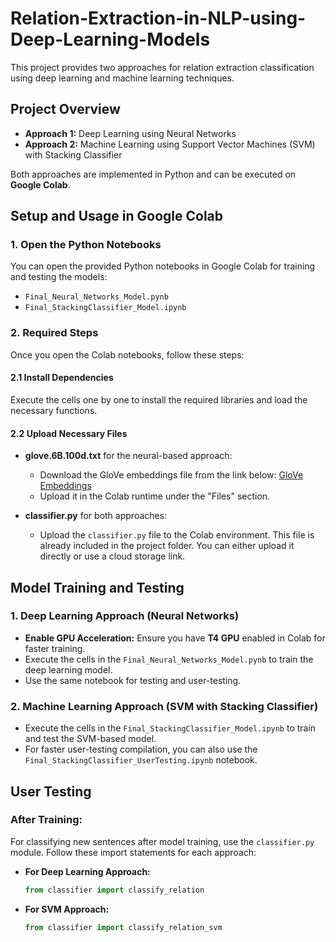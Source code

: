 # Relation-Extraction-in-NLP-using-Deep-Learning-Models



This project provides two approaches for relation extraction classification using deep learning and machine learning techniques.

## Project Overview

- **Approach 1:** Deep Learning using Neural Networks
- **Approach 2:** Machine Learning using Support Vector Machines (SVM) with Stacking Classifier

Both approaches are implemented in Python and can be executed on **Google Colab**.

## Setup and Usage in Google Colab

### 1. Open the Python Notebooks
You can open the provided Python notebooks in Google Colab for training and testing the models:
- `Final_Neural_Networks_Model.pynb`
- `Final_StackingClassifier_Model.ipynb`

### 2. Required Steps
Once you open the Colab notebooks, follow these steps:

#### 2.1 Install Dependencies
Execute the cells one by one to install the required libraries and load the necessary functions.

#### 2.2 Upload Necessary Files
- **glove.6B.100d.txt** for the neural-based approach:
  - Download the GloVe embeddings file from the link below:
    [GloVe Embeddings](https://drive.google.com/drive/folders/1elk41Qhy-ppaZpbeabfiXhoEMO9BLvg5?usp=sharing)
  - Upload it in the Colab runtime under the "Files" section.

- **classifier.py** for both approaches:
  - Upload the `classifier.py` file to the Colab environment. This file is already included in the project folder. You can either upload it directly or use a cloud storage link.

## Model Training and Testing

### 1. Deep Learning Approach (Neural Networks)
- **Enable GPU Acceleration:** Ensure you have **T4 GPU** enabled in Colab for faster training.
- Execute the cells in the `Final_Neural_Networks_Model.pynb` to train the deep learning model.
- Use the same notebook for testing and user-testing.

### 2. Machine Learning Approach (SVM with Stacking Classifier)
- Execute the cells in the `Final_StackingClassifier_Model.ipynb` to train and test the SVM-based model.
- For faster user-testing compilation, you can also use the `Final_StackingClassifier_UserTesting.ipynb` notebook.

## User Testing

### After Training:
For classifying new sentences after model training, use the `classifier.py` module. Follow these import statements for each approach:

- **For Deep Learning Approach:**
  ```python
  from classifier import classify_relation
  ```

- **For SVM Approach:**
  ```python
  from classifier import classify_relation_svm
  ```
